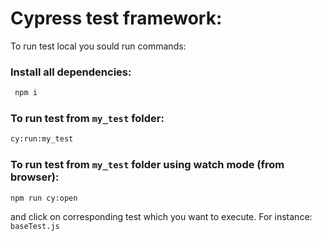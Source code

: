 # Cypress test framework:

To run test local you sould run commands:

### Install all dependencies:

```sh
 npm i
```

### To run test from `my_test` folder:

```sh
cy:run:my_test
```

### To run test from `my_test` folder using watch mode (from browser):

```sh
npm run cy:open
```

and click on corresponding test which you want to execute. For instance: `baseTest.js`
